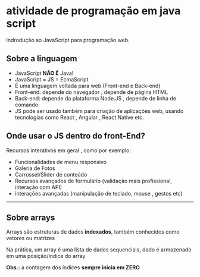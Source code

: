 # atividade de programação em java script

Indrodução ao JavaScript para programação web.

## Sobre a linguagem 

- JavaScript **NÃO É** Java!
- JavaScript = JS = EcmaScript
- É  uma linguagem voltada para web (Front-end e Back-end)
- Front-end: depende do navegador , depende de página HTML
- Back-end: depende da plataforma Node.JS , depende de linha de comando 
- JS pode ser usado também para criação de aplicações web, usando tecnologias como React , Angular , React Native etc. 

## Onde usar o JS dentro do front-End?

Recursos interativos em geral , como por exemplo: 

- Funcionalidades de menu responsivo 
- Galeria de Fotos 
- Carrossel/Slider de conteúdo 
- Recursos avançados de formulário (validação mais profissional, interação com API)
- interações avançadas (manipulação de teclado, mouse , gestos etc)

---

## Sobre arrays 

Arrays são estruturas de dados **indexados**, também conhecidos como vetores ou matrizes 

Na prática, um array é uma lista de dados sequenciais, dado é armazenado em uma posição/índice do array 

**Obs.:** a contagem dos índices **sempre inicia em ZERO**
